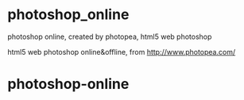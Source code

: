 # photoshop_online
photoshop online, created by photopea, html5 web photoshop

html5 web photoshop online&offline, from http://www.photopea.com/
# photoshop-online
